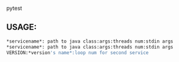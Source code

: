 pytest

## USAGE: 

```bash
*servicename*: path to java class:args:threads num:stdin args
*servicename*: path to java class:args:threads num:stdin args
VERSION:*version's name*:loop num for second service
```
